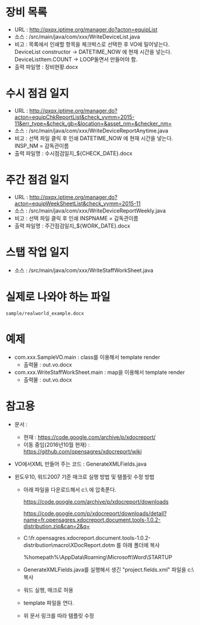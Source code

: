 # 장비 목록
- URL : http://qxqx.iptime.org/manager.do?acton=equipList
- 소스 : /src/main/java/com/xxx/WriteDeviceList.java
- 비고 : 목록에서 인쇄할 항목을 체크박스로 선택한 후 VO에 밀어넣는다.
    DeviceList constructor -> DATETIME_NOW 에 현재 시간을 넣는다.
    DeviceListItem.COUNT -> LOOP돌면서 만들어야 함.
- 출력 파일명 : 장비현황.docx

# 수시 점검 일지
- URL : http://qxqx.iptime.org/manager.do?acton=equipChkReportList&check_yymm=2015-11&err_type=&check_gb=&location=&asset_nm=&checker_nm=
- 소스 : /src/main/java/com/xxx/WriteDeviceReportAnytime.java
- 비고 : 선택 파일 클릭 후 인쇄
    DATETIME_NOW 에 현재 시간을 넣는다. INSP_NM = 감독관이름
- 출력 파일명 : 수시점검일지_${CHECK_DATE}.docx

# 주간 점검 일지
- URL : http://qxqx.iptime.org/manager.do?acton=equipWeekSheetList&check_yymm=2015-11
- 소스 : /src/main/java/com/xxx/WriteDeviceReportWeekly.java
- 비고 : 선택 파일 클릭 후 인쇄
    INSPNAME = 감독관이름
- 출력 파일명 : 주간점검일지_${WORK_DATE}.docx

# 스탭 작업 일지
- 소스 : /src/main/java/com/xxx/WriteStaffWorkSheet.java

# 실제로 나와야 하는 파일

    sample/realworld_example.docx

# 예제

- com.xxx.SampleVO.main : class를 이용해서 template render
    - 출력물 : out.vo.docx
- com.xxx.WriteStaffWorkSheet.main : map을 이용해서 template render
    - 출력물 : out.vo.docx

# 참고용

- 문서 : 
    - 현재 : <https://code.google.com/archive/p/xdocreport/>
    - 이동 중임(2016년10월 현재) : <https://github.com/opensagres/xdocreport/wiki>

- VO에서XML 만들어 주는 코드 : GenerateXMLFields.java

- 윈도우10, 워드2007 기준 매크로 실행 방법 및 탬플릿 수정 방법

    - 아래 파일을 다운로드해서 c:\ 에 압축푼다.

        https://code.google.com/archive/p/xdocreport/downloads

        https://code.google.com/p/xdocreport/downloads/detail?name=fr.opensagres.xdocreport.document.tools-1.0.2-distribution.zip&can=2&q=

    - C:\fr.opensagres.xdocreport.document.tools-1.0.2-distribution\macro\XDocReport.dotm 를  아래 폴더에 복사

        %homepath%\AppData\Roaming\Microsoft\Word\STARTUP

    - GenerateXMLFields.java를 실행해서 생긴 "project.fields.xml" 파일을 c:\ 복사

    - 워드 실행, 매크로 허용

    - template 파일을 연다.

    - 위 문서 링크를 따라 탬플릿 수정



